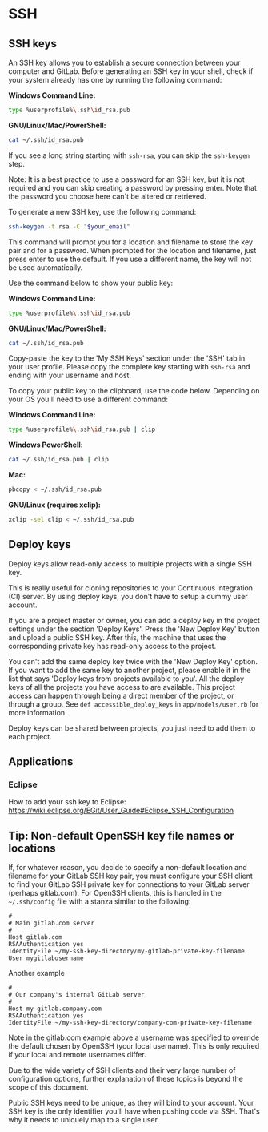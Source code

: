 # SSH

## SSH keys

An SSH key allows you to establish a secure connection between your
computer and GitLab. Before generating an SSH key in your shell, check if your system
already has one by running the following command:

**Windows Command Line:**
```bash
type %userprofile%\.ssh\id_rsa.pub
```
**GNU/Linux/Mac/PowerShell:**
```bash
cat ~/.ssh/id_rsa.pub
```

If you see a long string starting with `ssh-rsa`, you can skip the `ssh-keygen` step.

Note: It is a best practice to use a password for an SSH key, but it is not
required and you can skip creating a password by pressing enter. Note that
the password you choose here can't be altered or retrieved.

To generate a new SSH key, use the following command:
```bash
ssh-keygen -t rsa -C "$your_email"
```
This command will prompt you for a location and filename to store the key
pair and for a password. When prompted for the location and filename, just
press enter to use the default. If you use a different name, the key will not
be used automatically.

Use the command below to show your public key:

**Windows Command Line:**
```bash
type %userprofile%\.ssh\id_rsa.pub
```
**GNU/Linux/Mac/PowerShell:**
```bash
cat ~/.ssh/id_rsa.pub
```

Copy-paste the key to the 'My SSH Keys' section under the 'SSH' tab in your
user profile. Please copy the complete key starting with `ssh-rsa` and ending
with your username and host.

To copy your public key to the clipboard, use the code below. Depending on your
OS you'll need to use a different command:

**Windows Command Line:**
```bash
type %userprofile%\.ssh\id_rsa.pub | clip
```

**Windows PowerShell:**
```bash
cat ~/.ssh/id_rsa.pub | clip
```

**Mac:**
```bash
pbcopy < ~/.ssh/id_rsa.pub
```

**GNU/Linux (requires xclip):**
```bash
xclip -sel clip < ~/.ssh/id_rsa.pub
```

## Deploy keys

Deploy keys allow read-only access to multiple projects with a single SSH
key.

This is really useful for cloning repositories to your Continuous
Integration (CI) server. By using deploy keys, you don't have to setup a
dummy user account.

If you are a project master or owner, you can add a deploy key in the
project settings under the section 'Deploy Keys'. Press the 'New Deploy
Key' button and upload a public SSH key. After this, the machine that uses
the corresponding private key has read-only access to the project.

You can't add the same deploy key twice with the 'New Deploy Key' option.
If you want to add the same key to another project, please enable it in the
list that says 'Deploy keys from projects available to you'. All the deploy
keys of all the projects you have access to are available. This project
access can happen through being a direct member of the project, or through
a group. See `def accessible_deploy_keys` in `app/models/user.rb` for more
information.

Deploy keys can be shared between projects, you just need to add them to each project.

## Applications

### Eclipse

How to add your ssh key to Eclipse: https://wiki.eclipse.org/EGit/User_Guide#Eclipse_SSH_Configuration

## Tip: Non-default OpenSSH key file names or locations

If, for whatever reason, you decide to specify a non-default location and filename for your GitLab SSH key pair, you must configure your SSH client to find your GitLab SSH private key for connections to your GitLab server (perhaps gitlab.com). For OpenSSH clients, this is handled in the `~/.ssh/config` file with a stanza similar to the following:

```
#
# Main gitlab.com server
#
Host gitlab.com
RSAAuthentication yes
IdentityFile ~/my-ssh-key-directory/my-gitlab-private-key-filename
User mygitlabusername
```

Another example
```
#
# Our company's internal GitLab server
#
Host my-gitlab.company.com
RSAAuthentication yes
IdentityFile ~/my-ssh-key-directory/company-com-private-key-filename
```

Note in the gitlab.com example above a username was specified to override the default chosen by OpenSSH (your local username). This is only required if your local and remote usernames differ.

Due to the wide variety of SSH clients and their very large number of configuration options, further explanation of these topics is beyond the scope of this document.

Public SSH keys need to be unique, as they will bind to your account. Your SSH key is the only identifier you'll
have when pushing code via SSH. That's why it needs to uniquely map to a single user.